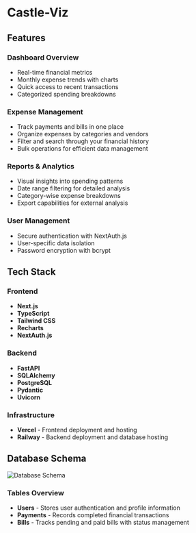 # Castle-Viz


## Features

### Dashboard Overview
- Real-time financial metrics
- Monthly expense trends with charts
- Quick access to recent transactions
- Categorized spending breakdowns

### Expense Management
- Track payments and bills in one place
- Organize expenses by categories and vendors
- Filter and search through your financial history
- Bulk operations for efficient data management

### Reports & Analytics
- Visual insights into spending patterns
- Date range filtering for detailed analysis
- Category-wise expense breakdowns
- Export capabilities for external analysis

### User Management
- Secure authentication with NextAuth.js
- User-specific data isolation
- Password encryption with bcrypt

## Tech Stack

### Frontend
- **Next.js**
- **TypeScript**
- **Tailwind CSS** 
- **Recharts** 
- **NextAuth.js**

### Backend
- **FastAPI**
- **SQLAlchemy**
- **PostgreSQL** 
- **Pydantic** 
- **Uvicorn**

### Infrastructure
- **Vercel** - Frontend deployment and hosting
- **Railway** - Backend deployment and database hosting

## Database Schema

![Database Schema](https://drive.google.com/file/d/1gB3INhMJSI_o13OASkb37O8P6xM2lANc/view?usp=sharing)

### Tables Overview

- **Users** - Stores user authentication and profile information
- **Payments** - Records completed financial transactions
- **Bills** - Tracks pending and paid bills with status management